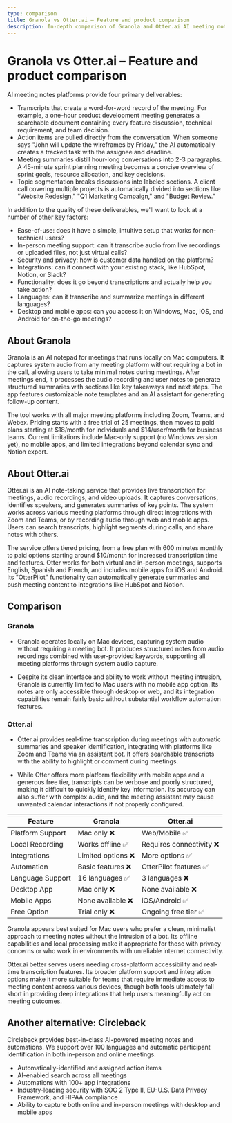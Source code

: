 ```yaml
---
type: comparison
title: Granola vs Otter.ai – Feature and product comparison
description: In-depth comparison of Granola and Otter.ai AI meeting notes platforms, evaluating transcripts, action items, meeting summaries, topic segmentation, and platform features to help users choose the right tool.
---
```


# Granola vs Otter.ai – Feature and product comparison

AI meeting notes platforms provide four primary deliverables:
* Transcripts that create a word-for-word record of the meeting. For example, a one-hour product development meeting generates a searchable document containing every feature discussion, technical requirement, and team decision.
* Action items are pulled directly from the conversation. When someone says "John will update the wireframes by Friday," the AI automatically creates a tracked task with the assignee and deadline.
* Meeting summaries distill hour-long conversations into 2-3 paragraphs. A 45-minute sprint planning meeting becomes a concise overview of sprint goals, resource allocation, and key decisions.
* Topic segmentation breaks discussions into labeled sections. A client call covering multiple projects is automatically divided into sections like "Website Redesign," "Q1 Marketing Campaign," and "Budget Review."

In addition to the quality of these deliverables, we'll want to look at a number of other key factors:
* Ease-of-use: does it have a simple, intuitive setup that works for non-technical users?
* In-person meeting support: can it transcribe audio from live recordings or uploaded files, not just virtual calls?
* Security and privacy: how is customer data handled on the platform?
* Integrations: can it connect with your existing stack, like HubSpot, Notion, or Slack?
* Functionality: does it go beyond transcriptions and actually help you take action?
* Languages: can it transcribe and summarize meetings in different languages?
* Desktop and mobile apps: can you access it on Windows, Mac, iOS, and Android for on-the-go meetings?

## About Granola
Granola is an AI notepad for meetings that runs locally on Mac computers. It captures system audio from any meeting platform without requiring a bot in the call, allowing users to take minimal notes during meetings. After meetings end, it processes the audio recording and user notes to generate structured summaries with sections like key takeaways and next steps. The app features customizable note templates and an AI assistant for generating follow-up content.

The tool works with all major meeting platforms including Zoom, Teams, and Webex. Pricing starts with a free trial of 25 meetings, then moves to paid plans starting at $18/month for individuals and $14/user/month for business teams. Current limitations include Mac-only support (no Windows version yet), no mobile apps, and limited integrations beyond calendar sync and Notion export.

## About Otter.ai
Otter.ai is an AI note-taking service that provides live transcription for meetings, audio recordings, and video uploads. It captures conversations, identifies speakers, and generates summaries of key points. The system works across various meeting platforms through direct integrations with Zoom and Teams, or by recording audio through web and mobile apps. Users can search transcripts, highlight segments during calls, and share notes with others.

The service offers tiered pricing, from a free plan with 600 minutes monthly to paid options starting around $10/month for increased transcription time and features. Otter works for both virtual and in-person meetings, supports English, Spanish and French, and includes mobile apps for iOS and Android. Its "OtterPilot" functionality can automatically generate summaries and push meeting content to integrations like HubSpot and Notion.

## Comparison
### Granola

* Granola operates locally on Mac devices, capturing system audio without requiring a meeting bot. It produces structured notes from audio recordings combined with user-provided keywords, supporting all meeting platforms through system audio capture.

* Despite its clean interface and ability to work without meeting intrusion, Granola is currently limited to Mac users with no mobile app option. Its notes are only accessible through desktop or web, and its integration capabilities remain fairly basic without substantial workflow automation features.

### Otter.ai

* Otter.ai provides real-time transcription during meetings with automatic summaries and speaker identification, integrating with platforms like Zoom and Teams via an assistant bot. It offers searchable transcripts with the ability to highlight or comment during meetings.

* While Otter offers more platform flexibility with mobile apps and a generous free tier, transcripts can be verbose and poorly structured, making it difficult to quickly identify key information. Its accuracy can also suffer with complex audio, and the meeting assistant may cause unwanted calendar interactions if not properly configured.

| Feature | Granola | Otter.ai |
|---------|---------|----------|
| Platform Support | Mac only ❌ | Web/Mobile ✅ |
| Local Recording | Works offline ✅ | Requires connectivity ❌ |
| Integrations | Limited options ❌ | More options ✅ |
| Automation | Basic features ❌ | OtterPilot features ✅ |
| Language Support | 16 languages ✅ | 3 languages ❌ |
| Desktop App | Mac only ❌ | None available ❌ |
| Mobile Apps | None available ❌ | iOS/Android ✅ |
| Free Option | Trial only ❌ | Ongoing free tier ✅ |

Granola appears best suited for Mac users who prefer a clean, minimalist approach to meeting notes without the intrusion of a bot. Its offline capabilities and local processing make it appropriate for those with privacy concerns or who work in environments with unreliable internet connectivity.

Otter.ai better serves users needing cross-platform accessibility and real-time transcription features. Its broader platform support and integration options make it more suitable for teams that require immediate access to meeting content across various devices, though both tools ultimately fall short in providing deep integrations that help users meaningfully act on meeting outcomes.

## Another alternative: Circleback
Circleback provides best-in-class AI-powered meeting notes and automations. We support over 100 languages and automatic participant identification in both in-person and online meetings.
* Automatically-identified and assigned action items
* AI-enabled search across all meetings
* Automations with 100+ app integrations
* Industry-leading security with SOC 2 Type II, EU-U.S. Data Privacy Framework, and HIPAA compliance
* Ability to capture both online and in-person meetings with desktop and mobile apps